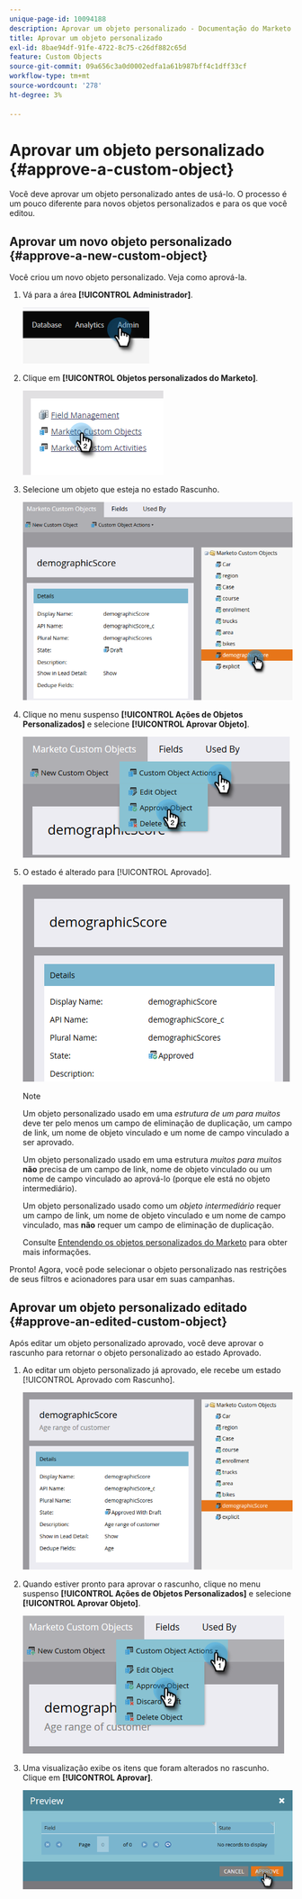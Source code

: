 ```yaml
---
unique-page-id: 10094188
description: Aprovar um objeto personalizado - Documentação do Marketo - Documentação do produto
title: Aprovar um objeto personalizado
exl-id: 8bae94df-91fe-4722-8c75-c26df882c65d
feature: Custom Objects
source-git-commit: 09a656c3a0d0002edfa1a61b987bff4c1dff33cf
workflow-type: tm+mt
source-wordcount: '278'
ht-degree: 3%

---
```


# Aprovar um objeto personalizado {#approve-a-custom-object}

Você deve aprovar um objeto personalizado antes de usá-lo. O processo é um pouco diferente para novos objetos personalizados e para os que você editou.

## Aprovar um novo objeto personalizado {#approve-a-new-custom-object}

Você criou um novo objeto personalizado. Veja como aprová-la.

1. Vá para a área **[!UICONTROL Administrador]**.

   ![](assets/approve-a-custom-object-1.png)

1. Clique em **[!UICONTROL Objetos personalizados do Marketo]**.

   ![](assets/approve-a-custom-object-2.png)

1. Selecione um objeto que esteja no estado Rascunho.

   ![](assets/approve-a-custom-object-3.png)

1. Clique no menu suspenso **[!UICONTROL Ações de Objetos Personalizados]** e selecione **[!UICONTROL Aprovar Objeto]**.

   ![](assets/approve-a-custom-object-4.png)

1. O estado é alterado para [!UICONTROL Aprovado].

   ![](assets/approve-a-custom-object-5.png)

   >[!NOTE]
   >
   >Um objeto personalizado usado em uma _estrutura de um para muitos_ deve ter pelo menos um campo de eliminação de duplicação, um campo de link, um nome de objeto vinculado e um nome de campo vinculado a ser aprovado.
   >
   >Um objeto personalizado usado em uma estrutura _muitos para muitos_ **não** precisa de um campo de link, nome de objeto vinculado ou um nome de campo vinculado ao aprová-lo (porque ele está no objeto intermediário).
   >
   >Um objeto personalizado usado como um _objeto intermediário_ requer um campo de link, um nome de objeto vinculado e um nome de campo vinculado, mas **não** requer um campo de eliminação de duplicação.
   >
   >Consulte [Entendendo os objetos personalizados do Marketo](/help/marketo/product-docs/administration/marketo-custom-objects/understanding-marketo-custom-objects.md) para obter mais informações.

Pronto! Agora, você pode selecionar o objeto personalizado nas restrições de seus filtros e acionadores para usar em suas campanhas.

## Aprovar um objeto personalizado editado {#approve-an-edited-custom-object}

Após editar um objeto personalizado aprovado, você deve aprovar o rascunho para retornar o objeto personalizado ao estado Aprovado.

1. Ao editar um objeto personalizado já aprovado, ele recebe um estado [!UICONTROL Aprovado com Rascunho].

   ![](assets/approve-a-custom-object-6.png)

1. Quando estiver pronto para aprovar o rascunho, clique no menu suspenso **[!UICONTROL Ações de Objetos Personalizados]** e selecione **[!UICONTROL Aprovar Objeto]**.

   ![](assets/approve-a-custom-object-7.png)

1. Uma visualização exibe os itens que foram alterados no rascunho. Clique em **[!UICONTROL Aprovar]**.

   ![](assets/approve-a-custom-object-8.png)
